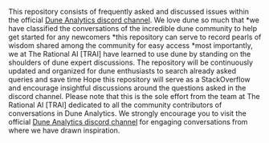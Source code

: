 
This repository consists of frequently asked and discussed issues within the official [Dune Analytics discord channel](https://discord.gg/ErrzwBz). We love dune so much that
*we have classified the conversations of the incredible dune community to help get started for any newcomers
*this repository can serve to record pearls of wisdom shared among the community for easy access
*most importantly, we at The Rational AI [TRAI]  have learned to use dune by standing on the shoulders of dune expert discussions.
The repository will be continuously updated and organized for dune enthusiasts to search already asked queries and save time Hope this repository will serve as a StackOverflow and encourage insightful discussions around the questions asked in the discord channel.
Please note that this is the sole effort from the team at The Rational AI [TRAI] dedicated to all the community contributors of conversations in Dune Analytics.
We strongly encourage you to visit the official [Dune Analytics discord channel](https://discord.gg/ErrzwBz) for engaging conversations from where we have drawn inspiration.

